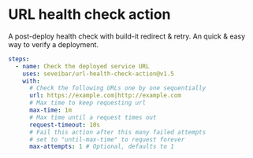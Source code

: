 # URL health check action

A post-deploy health check with build-it redirect & retry. An quick & easy way to verify a deployment.

```yaml
steps:
  - name: Check the deployed service URL
    uses: seveibar/url-health-check-action@v1.5
    with:
      # Check the following URLs one by one sequentially
      url: https://example.com|http://example.com
      # Max time to keep requesting url
      max-time: 1m
      # Max time until a request times out
      request-timeout: 10s
      # Fail this action after this many failed attempts
      # set to "until-max-time" to request forever
      max-attempts: 1 # Optional, defaults to 1
```
